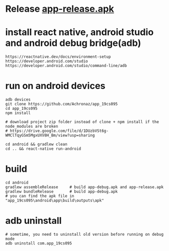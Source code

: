# Release [app-release.apk](https://drive.google.com/file/d/1E8_T7slY_GdZLLX0R2FSWFenXDRrKp_k/view?usp=sharing)
# install react native, android studio and android debug bridge(adb)
```
https://reactnative.dev/docs/environment-setup
https://developer.android.com/studio
https://developer.android.com/studio/command-line/adb
```
# run on android devices
```
adb devices
git clone https://github.com/Achronaz/app_19cs095
cd app_19cs095
npm install

# download project zip folder instead of clone + npm install if the node_modules are broken
# https://drive.google.com/file/d/1DUzbVSt6g-WMClTqyGSm5MgxUXV8H_Bm/view?usp=sharing

cd android && gradlew clean
cd .. && react-native run-android
```
# build
```
cd android
gradlew assembleRelease     # build app-debug.apk and app-release.apk
gradlew bundleRelease       # build app-debug.apk
# you can find the apk file in "app_19cs095\android\app\build\outputs\apk" 
```
# adb uninstall
```
# sometime, you need to uninstall old version before running on debug mode
adb uninstall com.app_19cs095
```
